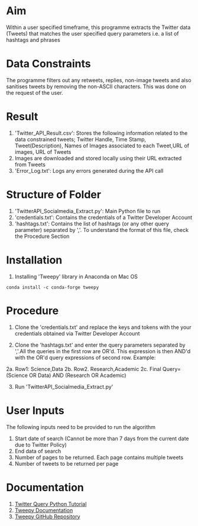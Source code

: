 # Aim
Within a user specified timeframe, this programme extracts the Twitter data (Tweets) that matches the user specified query parameters i.e. a list of hashtags and phrases

# Data Constraints
The programme filters out any retweets, replies, non-image tweets and also sanitises tweets by removing the non-ASCII characters. This was done on the request of the user.

# Result
1. 'Twitter_API_Result.csv': Stores the following information related to the data constrained tweets; Twitter Handle, Time Stamp, Tweet(Description), Names of Images associated to each Tweet,URL of images, URL of Tweets
2. Images are downloaded and stored locally using their URL extracted from Tweets  
3. 'Error_Log.txt': Logs any errors generated during the API call

# Structure of Folder
1. 'TwitterAPI_Socialmedia_Extract.py': Main Python file to run
2. 'credentials.txt': Contains the credentials of a Twitter Developer Account
3. 'hashtags.txt': Contains the list of hashtags (or any other query parameter) separated by ','. To understand the format of this file, check the Procedure Section


# Installation
1. Installing 'Tweepy' library in Anaconda on Mac OS
```
conda install -c conda-forge tweepy
```

# Procedure
1. Clone the 'credentials.txt' and replace the keys and tokens with the your credentials obtained via Twitter Developer Account

2. Clone the 'hashtags.txt' and enter the query parameters separated by ','.All the queries in the first row are OR'd. This expression is then AND'd with the OR'd query expressions of second row. Example:

2a. Row1: Science,Data
2b. Row2. Research,Academic
2c. Final Query= (Science OR Data) AND (Research OR Academic)

3. Run 'TwitterAPI_Socialmedia_Extract.py'

# User Inputs
The following inputs need to be provided to run the algorithm
1. Start date of search (Cannot be more than 7 days from the current date due to Twitter Policy)
2. End data of search
3. Number of pages to be returned. Each page contains multiple tweets
4. Number of tweets to be returned per page

# Documentation
1. [Twitter Query Python Tutorial](https://www.earthdatascience.org/courses/use-data-open-source-python/intro-to-apis/social-media-text-mining-python/)
2. [Tweepy Documentation](https://github.com/tweepy/tweepy)
3. [Tweepy GitHub Repository](https://github.com/tweepy/tweepy)